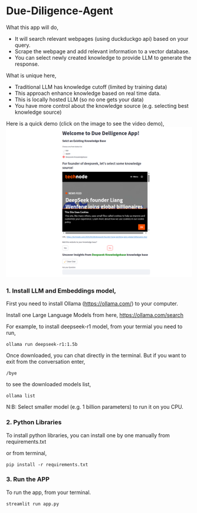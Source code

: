 # Due-Diligence-Agent

What this app will do, 
- It will search relevant webpages (using duckduckgo api) based on your query.
- Scrape the webpage and add relevant information to a vector database.
- You can select newly created knowledge to provide LLM to generate the response.

What is unique here, 
- Traditional LLM has knowledge cutoff (limited by training data)
- This approach enhance knowledge based on real time data.
- This is locally hosted LLM (so no one gets your data)
- You have more control about the knowledge source (e.g. selecting best knowledge source)

Here is a quick demo (click on the image to see the video demo), 
[![Youtube Demo](https://raw.githubusercontent.com/fahimabrar/Due-Diligence-Agent/refs/heads/main/Screenshot%20from%202025-04-09%2013-27-42.png?token=GHSAT0AAAAAAC74QF6OX36RVS7I7NAAJJIUZ7WNBIA)](https://www.youtube.com/watch?v=5YVAtmZamtg)

### 1. Install LLM and Embeddings model,

First you need to install Ollama (https://ollama.com/) to your computer. 

Install one Large Language Models from here, 
https://ollama.com/search

For example, to install deepseek-r1 model, from your termial you need to run,
```
ollama run deepseek-r1:1.5b
```

Once downloaded, you can chat directly in the terminal. But if you want to exit from the conversation enter, 
```
/bye
```

to see the downloaded models list, 
```
ollama list
```


N:B: Select smaller model (e.g. 1 billion parameters) to run it on you CPU.

### 2. Python Libraries
   To install python libraries, you can install one by one manually from requirements.txt

or from terminal, 
```
pip install -r requirements.txt
```

### 3. Run the APP
To run the app, from your terminal. 
```
streamlit run app.py
```
